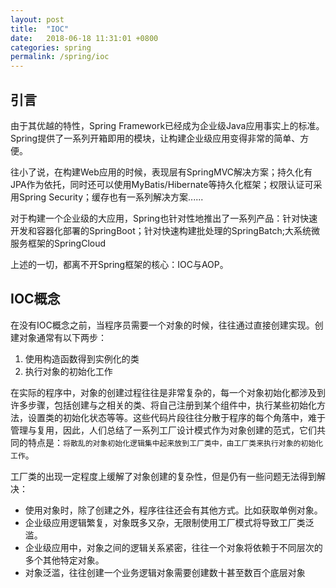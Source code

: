 ```yaml
---
layout: post
title:  "IOC"
date:   2018-06-18 11:31:01 +0800
categories: spring
permalink: /spring/ioc
---
```


## 引言
由于其优越的特性，Spring Framework已经成为企业级Java应用事实上的标准。Spring提供了一系列开箱即用的模块，让构建企业级应用变得非常的简单、方便。

往小了说，在构建Web应用的时候，表现层有SpringMVC解决方案；持久化有JPA作为依托，同时还可以使用MyBatis/Hibernate等持久化框架；权限认证可采用Spring Security；缓存也有一系列解决方案......

对于构建一个企业级的大应用，Spring也针对性地推出了一系列产品：针对快速开发和容器化部署的SpringBoot；针对快速构建批处理的SpringBatch;大系统微服务框架的SpringCloud

上述的一切，都离不开Spring框架的核心：IOC与AOP。

## IOC概念
在没有IOC概念之前，当程序员需要一个对象的时候，往往通过直接创建实现。创建对象通常有以下两步：

 1. 使用构造函数得到实例化的类
 2. 执行对象的初始化工作

在实际的程序中，对象的创建过程往往是非常复杂的，每一个对象初始化都涉及到许多步骤，包括创建与之相关的类、将自己注册到某个组件中，执行某些初始化方法，设置类的初始化状态等等。这些代码片段往往分散于程序的每个角落中，难于管理与复用，因此，人们总结了一系列工厂设计模式作为对象创建的范式，它们共同的特点是：`将散乱的对象初始化逻辑集中起来放到工厂类中，由工厂类来执行对象的初始化工作`。

工厂类的出现一定程度上缓解了对象创建的复杂性，但是仍有一些问题无法得到解决：

 * 使用对象时，除了创建之外，程序往往还会有其他方式。比如获取单例对象。
 * 企业级应用逻辑繁复，对象既多又杂，无限制使用工厂模式将导致工厂类泛滥。
 * 企业级应用中，对象之间的逻辑关系紧密，往往一个对象将依赖于不同层次的多个其他特定对象。
 * 对象泛滥，往往创建一个业务逻辑对象需要创建数十甚至数百个底层对象
